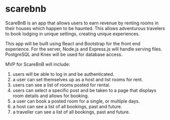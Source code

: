 # scarebnb

ScareBnB is an app that allows users to earn revenue by renting rooms in their houses which happen to be haunted. This allows adventurous travelers to book lodging in unique settings, creating unique experiences.

This app will be built using React and Bootstrap for the front end experience. For the server, Node.js and Express.js will handle serving files. PostgreSQL and Knex will be used for database access.

MVP for ScareBnB will include:

1. users will be able to log in and be authenticated.
2. a user can set themselves up as a host and list rooms for rent.
3. users can see a list of rooms posted for rental.
4. users can select a specific post and be taken to a page that displays room details and allows for booking.
5. a user can book a posted room for a single, or multiple days.
6. a host can see a list of all bookings, past and future.
7. a traveller can see a list of all bookings, past and future.
